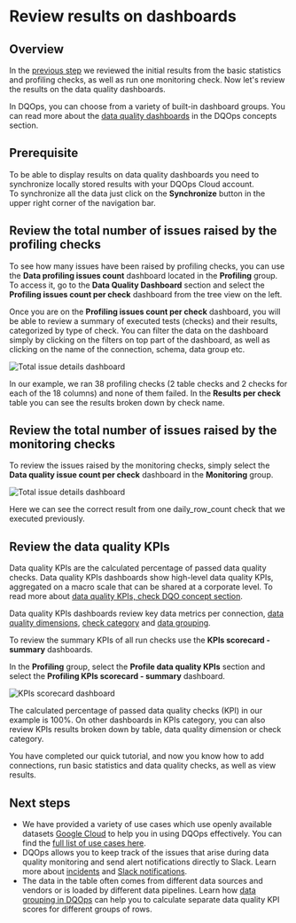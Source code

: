 # Review results on dashboards

## Overview

In the [previous step](../review-results-and-run-monitoring-checks/review-results-and-run-monitoring-checks.md) we reviewed
the initial results from the basic statistics and profiling checks, as well as run one monitoring check. Now let's review
the results on the data quality dashboards. 

In DQOps, you can choose from a variety of built-in dashboard groups.
You can read more about the [data quality dashboards](../../dqo-concepts/data-quality-dashboards/data-quality-dashboards.md)
in the DQOps concepts section.

## Prerequisite

To be able to display results on data quality dashboards you need to synchronize locally stored results with your DQOps Cloud account.  
To synchronize all the data just click on the **Synchronize** button in the upper right corner of the navigation bar.

## Review the total number of issues raised by the profiling checks

To see how many issues have been raised by profiling checks, you can use the **Data profiling issues count** dashboard located in the **Profiling** group.
To access it, go to the **Data Quality Dashboard** section and select the **Profiling issues count per check** dashboard from the tree view on the left.

Once you are on the **Profiling issues count per check** dashboard, you will be able to review a summary of 
executed tests (checks) and their results, categorized by type of check. You can filter the data on the dashboard simply 
by clicking on the filters on top part of the dashboard, as well as clicking on the name of the connection, schema, data group etc.

![Total issue details dashboard](https://dqops.com/docs/images/getting-started/profiling-issues-count-per-check-dashboard.png)

In our example, we ran 38 profiling checks (2 table checks and 2 checks for each of the 18 columns) and none of them failed.
In the **Results per check** table you can see the results broken down by check name.

## Review the total number of issues raised by the monitoring checks

To review the issues raised by the monitoring checks, simply select the **Data quality issue count per check** dashboard
in the **Monitoring** group.

![Total issue details dashboard](https://dqops.com/docs/images/getting-started/monitoring-issue-count-per-check-dashboard.png)

Here we can see the correct result from one daily_row_count check that we executed previously.

## Review the data quality KPIs

Data quality KPIs are the calculated percentage of passed data quality checks.
Data quality KPIs dashboards show high-level data quality KPIs, aggregated on a macro scale that can be shared at a corporate level.
To read more about [data quality KPIs, check DQO concept section](../../dqo-concepts/data-quality-kpis/data-quality-kpis.md).

Data quality KPIs dashboards review key data metrics per connection,
[data quality dimensions](../../dqo-concepts/data-quality-dimensions/data-quality-dimensions.md),
[check category](../../dqo-concepts/checks/index.md#categories-of-checks) and
[data grouping](../../dqo-concepts/data-grouping/data-grouping.md).

To review the summary KPIs of all run checks use the **KPIs scorecard - summary** dashboards.

In the **Profiling** group, select the **Profile data quality KPIs** section and select the
**Profiling KPIs scorecard - summary** dashboard.

![KPIs scorecard dashboard](https://dqops.com/docs/images/getting-started/profiling-kpis-scorecard-dashboard2.png)
    
The calculated percentage of passed data quality checks (KPI) in our example is 100%. On other dashboards in KPIs category,
you can also review KPIs results broken down by table, data quality dimension or check category. 

You have completed our quick tutorial, and now you know how to add connections, run basic statistics and data quality checks, as well as view results.

## Next steps

- We have provided a variety of use cases which use openly available datasets [Google Cloud](https://cloud.google.com/datasets)
  to help you in using DQOps effectively. You can find the [full list of use cases here](../../examples/index.md). 
- DQOps allows you to keep track of the issues that arise during data quality monitoring and 
  send alert notifications directly to Slack. 
  Learn more about [incidents](../../working-with-dqo/managing-data-quality-incidents-with-dqops.md) and 
  [Slack notifications](../../integrations/slack/configuring-slack-notifications.md).
- The data in the table often comes from different data sources and vendors or is loaded by different data pipelines. 
  Learn how [data grouping in DQOps](../../working-with-dqo/set-up-data-grouping-for-data-quality-checks.md)
  can help you to calculate separate data quality KPI scores for different groups of rows.
